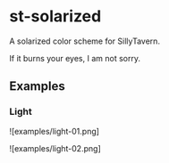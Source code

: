 # st-solarized
A solarized color scheme for SillyTavern.

If it burns your eyes, I am not sorry.

## Examples

### Light

![examples/light-01.png]

![examples/light-02.png]
